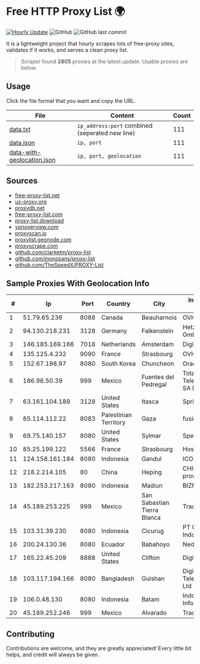 
# Free HTTP Proxy List 🌍

[![Hourly Update](https://github.com/mertguvencli/http-proxy-list/actions/workflows/main.yml/badge.svg?branch=main)](https://github.com/mertguvencli/http-proxy-list/actions/workflows/main.yml)
![GitHub](https://img.shields.io/github/license/mertguvencli/http-proxy-list)
![GitHub last commit](https://img.shields.io/github/last-commit/mertguvencli/http-proxy-list)

It is a lightweight project that hourly scrapes lots of free-proxy sites, validates if it works, and serves a clean proxy list.


> Scraper found **2805** proxies at the latest update. Usable proxies are below.

## Usage

Click the file format that you want and copy the URL.


|File|Content|Count|
|----|-------|-----|
|[data.txt](https://raw.githubusercontent.com/mertguvencli/http-proxy-list/main/proxy-list/data.txt)|`ip_address:port` combined (seperated new line)|111|
|[data.json](https://raw.githubusercontent.com/mertguvencli/http-proxy-list/main/proxy-list/data.json)|`ip, port`|111|
|[data-with-geolocation.json](https://raw.githubusercontent.com/mertguvencli/http-proxy-list/main/proxy-list/data-with-geolocation.json)|`ip, port, geolocation`|111|

## Sources

* [free-proxy-list.net](https://free-proxy-list.net)
* [us-proxy.org](https://www.us-proxy.org)
* [proxydb.net](http://proxydb.net)
* [free-proxy-list.com](https://free-proxy-list.com/?page=&port=&type%5B%5D=http&type%5B%5D=https&up_time=0&search=Search)
* [proxy-list.download](https://www.proxy-list.download/HTTP)
* [vpnoverview.com](https://vpnoverview.com/privacy/anonymous-browsing/free-proxy-servers)
* [proxyscan.io](https://www.proxyscan.io)
* [proxylist.geonode.com](https://proxylist.geonode.com/api/proxy-list?limit=300&page=1&sort_by=lastChecked&sort_type=desc&protocols=http,https)
* [proxyscrape.com](https://api.proxyscrape.com/v2/?request=displayproxies&protocol=http&timeout=10000&country=all&ssl=all&anonymity=all)
* [github.com/clarketm/proxy-list](https://raw.githubusercontent.com/clarketm/proxy-list/master/proxy-list-raw.txt)
* [github.com/monosans/proxy-list](https://raw.githubusercontent.com/monosans/proxy-list/main/proxies/http.txt)
* [github.com/TheSpeedX/PROXY-List](https://raw.githubusercontent.com/TheSpeedX/PROXY-List/master/http.txt)


## Sample Proxies With Geolocation Info

|#|Ip|Port|Country|City|Internet Service Provider|
|-|--|----|-------|----|-------------------------|
|1|51.79.65.236|8088|Canada|Beauharnois|OVH SAS|
|2|94.130.218.231|3128|Germany|Falkenstein|Hetzner Online GmbH|
|3|146.185.169.166|7018|Netherlands|Amsterdam|DigitalOcean, LLC|
|4|135.125.4.232|9090|France|Strasbourg|OVH SAS|
|5|152.67.198.97|8080|South Korea|Chuncheon|Oracle Corporation|
|6|186.96.50.39|999|Mexico|Fuentes del Pedregal|Total Play Telecomunicaciones SA De CV|
|7|63.161.104.189|3128|United States|Itasca|Sprint|
|8|85.114.112.22|8083|Palestinian Territory|Gaza|fusion services|
|9|69.75.140.157|8080|United States|Sylmar|Spectrum|
|10|85.25.199.122|5566|France|Strasbourg|Host Europe GmbH|
|11|124.158.161.184|8080|Indonesia|Gandul|ICON+|
|12|218.2.214.105|80|China|Heping|CHINANET jiangsu province network|
|13|182.253.217.163|8080|Indonesia|Madiun|BIZNET|
|14|45.189.253.225|999|Mexico|San Sabastian Tierra Blanca|Tracered SA De CV|
|15|103.31.39.230|8080|Indonesia|Cicurug|PT Cloud Hosting Indonesia|
|16|200.24.130.36|8080|Ecuador|Babahoyo|Nedetel S.A|
|17|165.22.45.209|8888|United States|Clifton|DigitalOcean, LLC|
|18|103.117.194.166|8080|Bangladesh|Gulshan|DigiCon Telecommunication Ltd|
|19|106.0.48.130|8080|Indonesia|Batam|Indonesia Network Information Center|
|20|45.189.252.246|999|Mexico|Alvarado|Tracered SA De CV|



## Contributing

Contributions are welcome, and they are greatly appreciated! Every
little bit helps, and credit will always be given.

